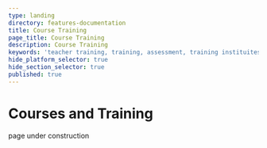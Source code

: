 ```yaml
---
type: landing
directory: features-documentation
title: Course Training
page_title: Course Training
description: Course Training
keywords: 'teacher training, training, assessment, training instituites, teacher educator'
hide_platform_selector: true
hide_section_selector: true
published: true
---
```

# Courses and Training

page under construction
